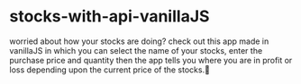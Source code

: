 # stocks-with-api-vanillaJS
worried about how your stocks  are doing? check out this app made in vanillaJS in which you can select the name of your stocks, enter the purchase price and quantity then the app tells you where you are in profit or loss depending upon the current price of the stocks.💸
